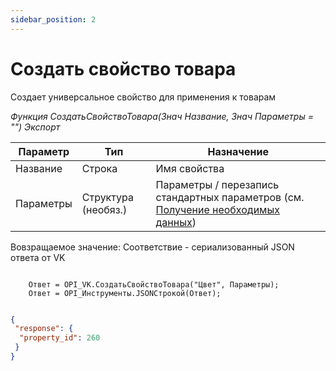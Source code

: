 ```yaml
---
sidebar_position: 2
---
```


# Создать свойство товара
Создает универсальное свойство для применения к товарам

*Функция СоздатьСвойствоТовара(Знач Название, Знач Параметры = "") Экспорт*

  | Параметр | Тип | Назначение |
  |-|-|-|
  | Название | Строка | Имя свойства|
  | Параметры | Структура (необяз.) | Параметры / перезапись стандартных параметров (см. [Получение необходимых данных](../)) |
  
  Вовзращаемое значение: Соответствие - сериализованный JSON ответа от VK

```bsl title="Пример кода"
	
    Ответ = OPI_VK.СоздатьСвойствоТовара("Цвет", Параметры);       
    Ответ = OPI_Инструменты.JSONСтрокой(Ответ);

```

```json title="Результат"

{
 "response": {
  "property_id": 260
 }
}

```
